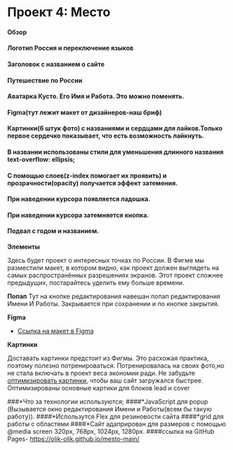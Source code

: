 # Проект 4: Место

#### Обзор

#### Логотип Россия и переключение языков

#### Заголовок с названием о сайте

#### Путешествие по России

#### Аватарка Кусто. Его Имя и Работа. Это можно поменять.

#### Figma(тут лежит макет от дизайнеров-наш бриф)

#### Картинки(6 штук фото) с названиями и сердцами для лайков.Только первое сердечко показывает, что есть возможность лайкнуть.

#### В названии использованы стили для уменьшения длинного названия  text-overflow: ellipsis;

#### С помощью слоев(z-index помогает их проявить) и прозрачности(opacity) получается эффект затемения.

#### При наведении курсора появляется ладошка.

#### При наведении курсора затемняется кнопка.

#### Подвал с годом и названием.

**Элементы**

Здесь будет проект о интересных точках по России. В Фигме мы разместили макет, в котором видно, как проект должен выглядеть на
самых распространённых разрешениях экранов. Этот проект сложнее предыдущих, постарайтесь уделить ему больше времени.

**Попап**
Тут на кнопке редактирования навешан попап редактирования Имени И Работы. Закрывается при сохранении и по кнопке закрытия.

**Figma**

* [Ссылка на макет в Figma](https://www.figma.com/file/2cn9N9jSkmxD84oJik7xL7/JavaScript.-Sprint-4?node-id=0%3A1)

**Картинки**

Доставать картинки предстоит из Фигмы. Это расхожая практика, поэтому полезно потренироваться. Потренировалась на своих фото,но не стала включать в проект веса экономии ради. Не
забудьте [оптимизировать картинки](https://tinypng.com/), чтобы ваш сайт загружался быстрее. Оптимизированы основные
картики для блоков lead и cover

###*Что за технологии используются; 
####*JavaScript для popup (Вызывается окно редактирования Имени и Работы(всем бы такую работу)).
####*Использутся Flex для резиновости сайта
####*grid для работы с областями
####*Сайт адаприрован для размеров с помощью @media screen 320px, 768px, 1024px, 1280px.
####ссылка на GitHub Pages- https://olik-olik.github.io/mesto-main/